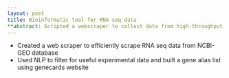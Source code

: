 ```yaml
---
layout: post
title: Bioinformatic tool for RNA seq data
**abstract: Scripted a webscraper to collect data from high-throughput sequencing databases and used natural language classifiers to filter the data for getting knockin/knockout experiments from the database**
---
```

- Created a web scraper to efficiently scrape RNA seq data from NCBI-GEO database
- Used NLP to filter for useful experimental data and built a gene alias list using genecards website

